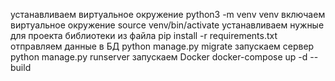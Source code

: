 устанавливаем виртуальное окружение python3 -m venv venv
включаем виртуальное окружение source venv/bin/activate
устанавливаем нужные для проекта библиотеки из файла pip install -r requirements.txt
отправляем данные в БД python manage.py migrate
запускаем сервер python manage.py runserver
запускаем  Docker docker-compose up -d --build
